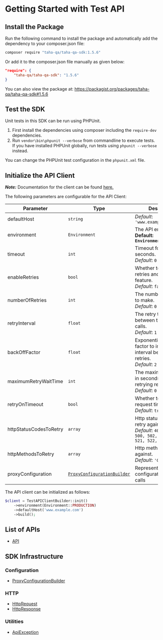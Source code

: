 
# Getting Started with Test API

## Install the Package

Run the following command to install the package and automatically add the dependency to your composer.json file:

```bash
composer require "taha-qa/taha-qa-sdk:1.5.6"
```

Or add it to the composer.json file manually as given below:

```json
"require": {
    "taha-qa/taha-qa-sdk": "1.5.6"
}
```

You can also view the package at:
https://packagist.org/packages/taha-qa/taha-qa-sdk#1.5.6

## Test the SDK

Unit tests in this SDK can be run using PHPUnit.

1. First install the dependencies using composer including the `require-dev` dependencies.
2. Run `vendor\bin\phpunit --verbose` from commandline to execute tests. If you have installed PHPUnit globally, run tests using `phpunit --verbose` instead.

You can change the PHPUnit test configuration in the `phpunit.xml` file.

## Initialize the API Client

**_Note:_** Documentation for the client can be found [here.](https://www.github.com/tahaali2000/taha-qa-php-sdk/tree/1.5.6/doc/client.md)

The following parameters are configurable for the API Client:

| Parameter | Type | Description |
|  --- | --- | --- |
| defaultHost | `string` | *Default*: `'www.example.com'` |
| environment | `Environment` | The API environment. <br> **Default: `Environment.PRODUCTION`** |
| timeout | `int` | Timeout for API calls in seconds.<br>*Default*: `0` |
| enableRetries | `bool` | Whether to enable retries and backoff feature.<br>*Default*: `false` |
| numberOfRetries | `int` | The number of retries to make.<br>*Default*: `0` |
| retryInterval | `float` | The retry time interval between the endpoint calls.<br>*Default*: `1` |
| backOffFactor | `float` | Exponential backoff factor to increase interval between retries.<br>*Default*: `2` |
| maximumRetryWaitTime | `int` | The maximum wait time in seconds for overall retrying requests.<br>*Default*: `0` |
| retryOnTimeout | `bool` | Whether to retry on request timeout.<br>*Default*: `true` |
| httpStatusCodesToRetry | `array` | Http status codes to retry against.<br>*Default*: `408, 413, 429, 500, 502, 503, 504, 521, 522, 524` |
| httpMethodsToRetry | `array` | Http methods to retry against.<br>*Default*: `'GET', 'PUT'` |
| proxyConfiguration | [`ProxyConfigurationBuilder`](https://www.github.com/tahaali2000/taha-qa-php-sdk/tree/1.5.6/doc/proxy-configuration-builder.md) | Represents the proxy configurations for API calls |

The API client can be initialized as follows:

```php
$client = TestAPIClientBuilder::init()
    ->environment(Environment::PRODUCTION)
    ->defaultHost('www.example.com')
    ->build();
```

## List of APIs

* [API](https://www.github.com/tahaali2000/taha-qa-php-sdk/tree/1.5.6/doc/controllers/api.md)

## SDK Infrastructure

### Configuration

* [ProxyConfigurationBuilder](https://www.github.com/tahaali2000/taha-qa-php-sdk/tree/1.5.6/doc/proxy-configuration-builder.md)

### HTTP

* [HttpRequest](https://www.github.com/tahaali2000/taha-qa-php-sdk/tree/1.5.6/doc/http-request.md)
* [HttpResponse](https://www.github.com/tahaali2000/taha-qa-php-sdk/tree/1.5.6/doc/http-response.md)

### Utilities

* [ApiException](https://www.github.com/tahaali2000/taha-qa-php-sdk/tree/1.5.6/doc/api-exception.md)

